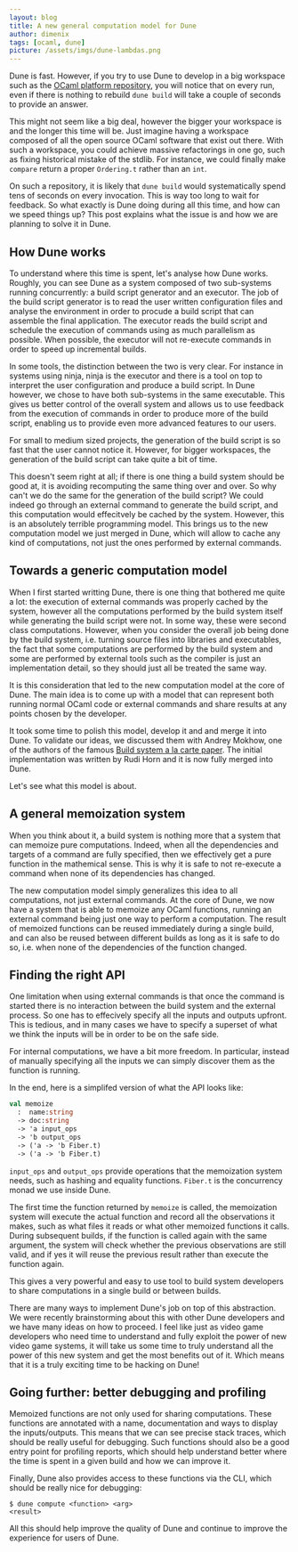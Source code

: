 ```yaml
---
layout: blog
title: A new general computation model for Dune
author: dimenix
tags: [ocaml, dune]
picture: /assets/imgs/dune-lambdas.png
---
```


Dune is fast. However, if you try to use Dune to develop in a big
workspace such as the [OCaml platform repository][platform], you will
notice that on every run, even if there is nothing to rebuild `dune
build` will take a couple of seconds to provide an answer.

This might not seem like a big deal, however the bigger your workspace
is and the longer this time will be. Just imagine having a workspace
composed of all the open source OCaml software that exist out
there. With such a workspace, you could achieve massive refactorings
in one go, such as fixing historical mistake of the stdlib. For
instance, we could finally make `compare` return a proper `Ordering.t`
rather than an `int`.

On such a repository, it is likely that `dune build` would
systematically spend tens of seconds on every invocation. This is way
too long to wait for feedback. So what exactly is Dune doing during
all this time, and how can we speed things up? This post explains what
the issue is and how we are planning to solve it in Dune.

How Dune works
--------------

To understand where this time is spent, let's analyse how Dune works.
Roughly, you can see Dune as a system composed of two sub-systems
running concurrently: a build script generator and an executor. The
job of the build script generator is to read the user written
configuration files and analyse the environment in order to procude a
build script that can assemble the final application. The executor
reads the build script and schedule the execution of commands using as
much parallelism as possible. When possible, the executor will not
re-execute commands in order to speed up incremental builds.

In some tools, the distinction between the two is very clear. For
instance in systems using ninja, ninja is the executor and there is a
tool on top to interpret the user configuration and produce a build
script. In Dune however, we chose to have both sub-systems in the same
executable. This gives us better control of the overall system and
allows us to use feedback from the execution of commands in order to
produce more of the build script, enabling us to provide even more
advanced features to our users.

For small to medium sized projects, the generation of the build script
is so fast that the user cannot notice it. However, for bigger
workspaces, the generation of the build script can take quite a bit of
time.

This doesn't seem right at all; if there is one thing a build system
should be good at, it is avoiding recomputing the same thing over and
over. So why can't we do the same for the generation of the build
script? We could indeed go through an external command to generate the
build script, and this computation would effecitvely be cached by the
system. However, this is an absolutely terrible programming model. This
brings us to the new computation model we just merged in Dune, which
will allow to cache any kind of computations, not just the ones
performed by external commands.

Towards a generic computation model
-----------------------------------

When I first started writting Dune, there is one thing that bothered
me quite a lot: the execution of external commands was properly cached
by the system, however all the computations performed by the build
system itself while generating the build script were not. In some way,
these were second class computations. However, when you consider the
overall job being done by the build system, i.e. turning source files
into libraries and executables, the fact that some computations are
performed by the build system and some are performed by external tools
such as the compiler is just an implementation detail, so they should
just all be treated the same way.

It is this consideration that led to the new computation model at the
core of Dune. The main idea is to come up with a model that can
represent both running normal OCaml code or external commands and
share results at any points chosen by the developer.

It took some time to polish this model, develop it and and merge it
into Dune. To validate our ideas, we discussed them with Andrey
Mokhow, one of the authors of the famous [Build system a la carte
paper][bs-a-la-carte]. The initial implementation was written by Rudi
Horn and it is now fully merged into Dune.

Let's see what this model is about.

A general memoization system
----------------------------

When you think about it, a build system is nothing more that a system
that can memoize pure computations. Indeed, when all the dependencies
and targets of a command are fully specified, then we effectively get
a pure function in the mathemical sense. This is why it is safe to not
re-execute a command when none of its dependencies has changed.

The new computation model simply generalizes this idea to all
computations, not just external commands. At the core of Dune, we now
have a system that is able to memoize any OCaml functions, running an
external command being just one way to perform a computation. The
result of memoized functions can be reused immediately during a single
build, and can also be reused between different builds as long as it
is safe to do so, i.e. when none of the dependencies of the function
changed.

Finding the right API
---------------------

One limitation when using external commands is that once the command
is started there is no interaction between the build system and the
external process. So one has to effecively specify all the inputs and
outputs upfront. This is tedious, and in many cases we have to specify
a superset of what we think the inputs will be in order to be on the
safe side.

For internal computations, we have a bit more freedom. In particular,
instead of manually specifying all the inputs we can simply discover
them as the function is running.

In the end, here is a simplifed version of what the API looks like:

```ocaml
val memoize
  :  name:string
  -> doc:string
  -> 'a input_ops
  -> 'b output_ops
  -> ('a -> 'b Fiber.t)
  -> ('a -> 'b Fiber.t)
```

`input_ops` and `output_ops` provide operations that the memoization
system needs, such as hashing and equality functions. `Fiber.t` is the
concurrency monad we use inside Dune.

The first time the function returned by `memoize` is called, the
memoization system will execute the actual function and record all the
observations it makes, such as what files it reads or what other
memoized functions it calls. During subsequent builds, if the function
is called again with the same argument, the system will check whether
the previous observations are still valid, and if yes it will reuse
the previous result rather than execute the function again.

This gives a very powerful and easy to use tool to build system
developers to share computations in a single build or between builds.

There are many ways to implement Dune's job on top of this
abstraction. We were recently brainstorming about this with other Dune
developers and we have many ideas on how to proceed. I feel like just
as video game developers who need time to understand and fully exploit
the power of new video game systems, it will take us some time to
truly understand all the power of this new system and get the most
benefits out of it. Which means that it is a truly exciting time to be
hacking on Dune!

Going further: better debugging and profiling
---------------------------------------------

Memoized functions are not only used for sharing computations. These
functions are annotated with a name, documentation and ways to display
the inputs/outputs. This means that we can see precise stack traces,
which should be really useful for debugging. Such functions should
also be a good entry point for profiling reports, which should help
understand better where the time is spent in a given build and how we
can improve it.

Finally, Dune also provides access to these functions via the CLI,
which should be really nice for debugging:

```
$ dune compute <function> <arg>
<result>
```

All this should help improve the quality of Dune and continue to
improve the experience for users of Dune.

[platform]:      https://github.com/avsm/platform
[bs-a-la-carte]: https://www.microsoft.com/en-us/research/publication/build-systems-la-carte/
